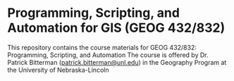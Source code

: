 # Programming, Scripting, and Automation for GIS (GEOG 432/832)

This repository contains the course materials for GEOG 432/832: Programming, Scripting, and Automation
The course is offered by Dr. Patrick Bitterman (patrick.bitterman@unl.edu) in the Geography Program at the University of Nebraska-Lincoln
